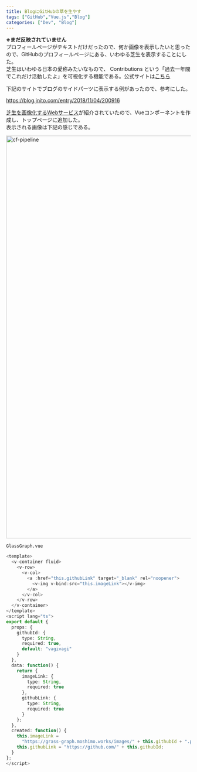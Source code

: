 ```yaml
---
title: BlogにGitHubの草を生やす
tags: ["GitHub","Vue.js","Blog"]
categories: ["Dev", "Blog"]
---
```


__※まだ反映されていません__  
プロフィールページがテキストだけだったので、何か画像を表示したいと思ったので、GitHubのプロフィールページにある、いわゆる芝生を表示することにした。  
芝生はいわゆる日本の愛称みたいなもので、 Contributions という「過去一年間でこれだけ活動したよ」を可視化する機能である。公式サイトは[こちら](https://help.github.com/ja/github/setting-up-and-managing-your-github-profile/viewing-contributions-on-your-profile)  

下記のサイトでブログのサイドパーツに表示する例があったので、参考にした。

https://blog.jnito.com/entry/2018/11/04/200916

[芝生を画像化するWebサービス](https://grass-graph.moshimo.works/)が紹介されていたので、Vueコンポーネントを作成し、トップページに追加した。  
表示される画像は下記の感じである。  

<img alt="cf-pipeline" src="https://grass-graph.moshimo.works/images/vagivagi.png" width="1100">
<br>

`GlassGraph.vue`
``` typescript
<template>
  <v-container fluid>
    <v-row>
      <v-col>
        <a :href="this.githubLink" target="_blank" rel="noopener">
          <v-img v-bind:src="this.imageLink"></v-img>
        </a>
      </v-col>
    </v-row>
  </v-container>
</template>
<script lang="ts">
export default {
  props: {
    githubId: {
      type: String,
      required: true,
      default: "vagivagi"
    }
  },
  data: function() {
    return {
      imageLink: {
        type: String,
        required: true
      },
      githubLink: {
        type: String,
        required: true
      }
    };
  },
  created: function() {
    this.imageLink =
      "https://grass-graph.moshimo.works/images/" + this.githubId + ".png";
    this.githubLink = "https://github.com/" + this.githubId;
  }
};
</script>
```
